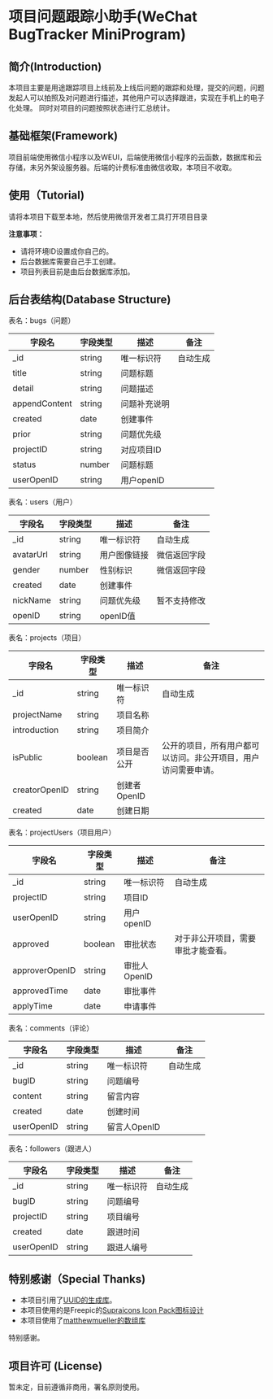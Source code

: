 项目问题跟踪小助手(WeChat BugTracker MiniProgram)
=================
## 简介(Introduction)

本项目主要是用途跟踪项目上线前及上线后问题的跟踪和处理，提交的问题，问题发起人可以拍照及对问题进行描述，其他用户可以选择跟进，实现在手机上的电子化处理。
同时对项目的问题按照状态进行汇总统计。

## 基础框架(Framework)
项目前端使用微信小程序以及WEUI，后端使用微信小程序的云函数，数据库和云存储，未另外架设服务器。后端的计费标准由微信收取，本项目不收取。

## 使用（Tutorial)
请将本项目下载至本地，然后使用微信开发者工具打开项目目录

**注意事项：**
- 请将环境ID设置成你自己的。
- 后台数据库需要自己手工创建。
- 项目列表目前是由后台数据库添加。


## 后台表结构(Database Structure)
表名：bugs（问题）

|  字段名   | 字段类型  | 描述 | 备注 |
|  ----  | ----  | ---  | ---  |
| _id  | string | 唯一标识符 | 自动生成 |
| title  | string | 问题标题  |  |
| detail  | string | 问题描述  |  |
| appendContent  | string | 问题补充说明  |  |
| created  | date | 创建事件  |  |
| prior  | string | 问题优先级  |  |
| projectID  | string | 对应项目ID  |  |
| status  | number | 问题标题  |  |
| userOpenID  | string | 用户openID  |  |

表名：users（用户）

|  字段名   | 字段类型  | 描述 | 备注 |
|  ----  | ----  | ---  | ---  |
| _id  | string | 唯一标识符 | 自动生成 |
| avatarUrl  | string | 用户图像链接  | 微信返回字段 |
| gender  | number | 性别标识  | 微信返回字段 |
| created  | date | 创建事件  |  |
| nickName  | string | 问题优先级  | 暂不支持修改 |
| openID  | string | openID值  |  |

表名：projects（项目）

|  字段名   | 字段类型  | 描述 | 备注 |
|  ----  | ----  | ---  | ---  |
| _id  | string | 唯一标识符 | 自动生成 |
| projectName  | string | 项目名称  |  |
| introduction  | string | 项目简介  |  |
| isPublic  | boolean | 项目是否公开  | 公开的项目，所有用户都可以访问。非公开项目，用户访问需要申请。 |
| creatorOpenID  | string | 创建者OpenID  |  |
| created  | date | 创建日期  |  |

表名：projectUsers（项目用户）

|  字段名   | 字段类型  | 描述 | 备注 |
|  ----  | ----  | ---  | ---  |
| _id  | string | 唯一标识符 | 自动生成 |
| projectID  | string | 项目ID  |  |
| userOpenID  | string | 用户openID  |  |
| approved  | boolean | 审批状态  | 对于非公开项目，需要审批才能查看。 |
| approverOpenID  | string | 审批人OpenID  |  |
| approvedTime  | date | 审批事件  |  |
| applyTime  | date | 申请事件  |  |

表名：comments（评论）

|  字段名   | 字段类型  | 描述 | 备注 |
|  ----  | ----  | ---  | ---  |
| _id  | string | 唯一标识符 | 自动生成 |
| bugID  | string | 问题编号  |  |
| content  | string | 留言内容  |  |
| created  | date | 创建时间  |  |
| userOpenID  | string | 留言人OpenID  |  |

表名：followers（跟进人）

|  字段名   | 字段类型  | 描述 | 备注 |
|  ----  | ----  | ---  | ---  |
| _id  | string | 唯一标识符 | 自动生成 |
| bugID  | string | 问题编号  |  |
| projectID  | string | 项目编号  |  |
| created  | date | 跟进时间  |  |
| userOpenID  | string | 跟进人编号  |  |

## 特别感谢（Special Thanks)
- 本项目引用了[UUID的生成库](https://github.com/tangqipeng/uuid-js)。
- 本项目使用的是Freepic的[Supraicons Icon Pack图标设计](https://www.flaticon.com/packs/supraicons)
- 本项目使用了[matthewmueller的数组库](https://github.com/matthewmueller/array)

特别感谢。

## 项目许可 (License)

暂未定，目前遵循非商用，署名原则使用。



